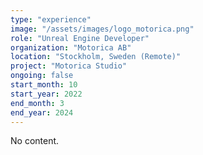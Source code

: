 ```yaml
---
type: "experience"
image: "/assets/images/logo_motorica.png"
role: "Unreal Engine Developer"
organization: "Motorica AB"
location: "Stockholm, Sweden (Remote)"
project: "Motorica Studio"
ongoing: false
start_month: 10
start_year: 2022
end_month: 3
end_year: 2024
---
```


No content.
